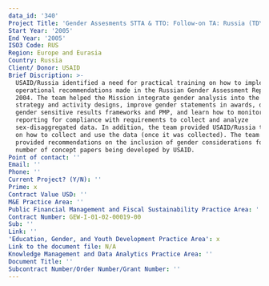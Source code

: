 ```yaml
---
data_id: '340'
Project Title: 'Gender Assesments STTA & TTO: Follow-on TA: Russia (TDY 45)'
Start Year: '2005'
End Year: '2005'
ISO3 Code: RUS
Region: Europe and Eurasia
Country: Russia
Client/ Donor: USAID
Brief Discription: >-
  USAID/Russia identified a need for practical training on how to implement
  operational recommendations made in the Russian Gender Assessment Report from
  2004. The team helped the Mission integrate gender analysis into the new
  strategy and activity designs, improve gender statements in awards, develop
  gender sensitive results frameworks and PMP, and learn how to monitor
  reporting for compliance with requirements to collect and analyze
  sex-disaggregated data. In addition, the team provided USAID/Russia training
  on how to collect and use the data (once it was collected). The team also
  provided recommendations on the inclusion of gender considerations for a
  number of concept papers being developed by USAID.
Point of contact: ''
Email: ''
Phone: ''
Current Project? (Y/N): ''
Prime: x
Contract Value USD: ''
M&E Practice Area: ''
Public Financial Management and Fiscal Sustainability Practice Area: ''
Contract Number: GEW-I-01-02-00019-00
Sub: ''
Link: ''
'Education, Gender, and Youth Development Practice Area': x
Link to the document file: N/A
Knowledge Management and Data Analytics Practice Area: ''
Document Title: ''
Subcontract Number/Order Number/Grant Number: ''
---
```

